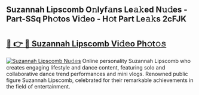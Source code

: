 ## Suzannah Lipscomb O𝚗lyf𝚊ns Le𝚊𝚔ed N𝚞𝚍es - Part-SSq Ph𝚘tos Vi𝚍eo - H𝚘t Part Le𝚊𝚔s 2cFJK

# <h2><a href="http://hf29yu5.feru.top/?c=Suzannah+Lipscomb">🔗 👉 🔴 Suzannah Lipscomb Vi𝚍𝚎o Ph𝚘t𝚘𝚜</a></h2>

[![Suzannah Lipscomb Nu𝚍𝚎s](https://i.imgur.com/0TWrTi3.gif)](http://hf29yu5.feru.top/?c=Suzannah+Lipscomb)
Online personality Suzannah Lipscomb who creates engaging lifestyle and dance content, featuring solo and collaborative dance trend performances and mini vlogs. Renowned public figure Suzannah Lipscomb, celebrated for their remarkable achievements in the field of entertainment. 
